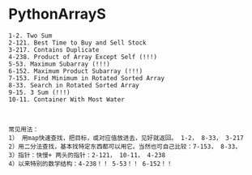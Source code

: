 # PythonArrayS


    1-2. Two Sum
    2-121. Best Time to Buy and Sell Stock
    3-217. Contains Duplicate
    4-238. Product of Array Except Self (!!!)
    5-53. Maximum Subarray (!!!)
    6-152. Maximum Product Subarray (!!!)
    7-153. Find Minimum in Rotated Sorted Array
    8-33. Search in Rotated Sorted Array
    9-15. 3 Sum (!!!)
    10-11. Container With Most Water



    常见用法：
    1） 用map快速查找，把目标，或对应值放进去，见好就返回。 1-2， 8-33， 3-217
    2）用二分法查找，基本找特定东西都可以用它。当然也可自己比较：7-153， 8-33，
    3）指针：快慢+ 两头的指针：2-121， 10-11， 4-238
    4）以来特别的数学结构：4-238！！ 5-53！！ 6-152！！
